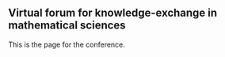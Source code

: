 ## Virtual forum for knowledge-exchange in mathematical sciences

This is the page for the conference.
